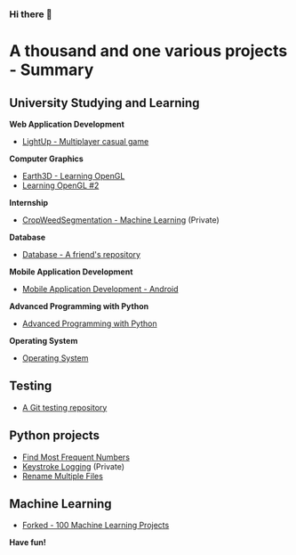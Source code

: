### Hi there 👋

<!--
**Lib3Rt9/Lib3Rt9** is a ✨ _special_ ✨ repository because its `README.md` (this file) appears on your GitHub profile.

Here are some ideas to get you started:

- 🔭 I’m currently working on ...
- 🌱 I’m currently learning ...
- 👯 I’m looking to collaborate on ...
- 🤔 I’m looking for help with ...
- 💬 Ask me about ...
- 📫 How to reach me: ...
- 😄 Pronouns: ...
- ⚡ Fun fact: ...
-->


# A thousand and one various projects - Summary


## University Studying and Learning

**Web Application Development**
- [LightUp - Multiplayer casual game](https://github.com/Lib3Rt9/LightUp)

**Computer Graphics**
- [Earth3D - Learning OpenGL](https://github.com/Lib3Rt9/Earth3D)
- [Learning OpenGL #2](https://github.com/Lib3Rt9/LearnOpenGL)

**Internship**
- [CropWeedSegmentation - Machine Learning](https://github.com/Lib3Rt9/CropWeedSegmentation) (Private)

**Database**
- [Database - A friend's repository](https://github.com/aidenpearce001/University-s-Project)

**Mobile Application Development**
- [Mobile Application Development - Android](https://github.com/Lib3Rt9/androiddev2022)

**Advanced Programming with Python**
- [Advanced Programming with Python](https://github.com/Lib3Rt9/pp2021)

**Operating System**
- [Operating System](https://github.com/Lib3Rt9/OS2020)

## Testing
- [A Git testing repository](https://github.com/Lib3Rt9/testGit)

## Python projects
- [Find Most Frequent Numbers](https://github.com/Lib3Rt9/MostFrequency)
- [Keystroke Logging](https://github.com/Lib3Rt9/Keylogger) (Private)
- [Rename Multiple Files](https://github.com/Lib3Rt9/PythonProjects/tree/rename_files)

## Machine Learning
- [Forked - 100 Machine Learning Projects](https://github.com/Lib3Rt9/100MLProjects)


**Have fun!**
